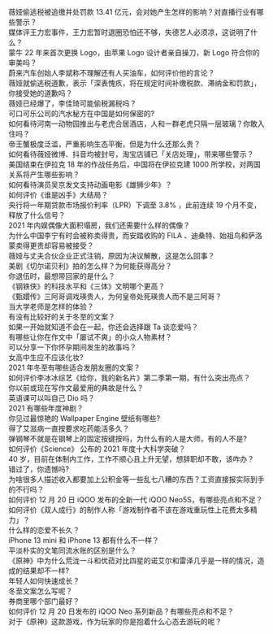 薇娅偷逃税被追缴并处罚款 13.41 亿元，会对她产生怎样的影响？对直播行业有哪些警示？  
媒体评王力宏事件，王力宏暂时退圈恐怕还不够，失德艺人必须凉，这说明了什么？  
蒙牛 22 年来首次更换 Logo，由苹果 Logo 设计者亲自操刀，新 Logo 符合你的审美吗？  
蔚来汽车创始人李斌称不理解还有人买油车，如何评价他的言论？  
薇娅就偷逃税道歉，表示「深表愧疚，将在规定时间补缴税款、滞纳金和罚款」，你接受她的道歉吗？  
薇娅已经爆了，李佳琦可能偷税漏税吗？  
可口可乐公司的汽水秘方在中国是如何保密的?  
如何看待河南一动物园推出与老虎合居酒店，人和一群老虎只隔一层玻璃？你敢入住吗？  
帝王蟹极度泛滥，严重影响生态平衡，但是为什么还那么贵？  
如何看待薇娅微博、抖音均被封号，淘宝店铺已「关店处理」，带来哪些警示？  
美国结束在伊拉克 18 年的作战任务后，中国将在伊拉克建 1000 所学校，对两国关系将产生哪些影响？  
如何看待演员吴京发文支持动画电影《雄狮少年》？  
如何评价《谁是凶手》大结局？  
央行将一年期贷款市场报价利率（LPR）下调至 3.8% ，此前连续 19 个月不变，释放了什么信号？  
2021 年内娱偶像大面积塌房，我们还需要什么样的偶像？  
为什么中国李宁有时会被称卖得贵，而安踏收购的 FILA 、迪桑特、始祖鸟和萨洛蒙卖得更贵却容易被接受？  
薇娅与丈夫合伙企业正式注销，原因为决议解散，这是怎么回事？  
美剧《切尔诺贝利》拍的怎么样？为何能获得高分？  
你退伍时，最想带回家的是什么？  
《钢铁侠》的科技水平和《三体》文明哪个更高？  
《甄嬛传》三阿哥调戏瑛贵人，为何皇帝处死瑛贵人而不是三阿哥？  
当大学老师是怎样的体验？  
有没有比较好的关于冬至的文案？  
如果一开始就知道不会在一起，你还会选择跟 Ta 谈恋爱吗？  
有哪些让你在作文中「屡试不爽」的小众人物素材？  
可以分享一下你怀孕期间发生的故事吗？  
女高中生应不应该化妆?  
2021 年冬至有哪些适合发朋友圈的文案？  
如何评价李冰冰综艺《给你，我的新名片》第二季第一期，有什么突出亮点？  
你以前或现在写作文最爱用的典故是什么？  
英语课可以叫自己 Dio 吗？  
2021 有哪些年度神剧？  
你见过最惊艳的 Wallpaper Engine 壁纸有哪些?  
得了艾滋病一直按要求吃药能活多久？  
弹钢琴不就是在钢琴上的固定按键按吗，为什么有的人是大师，有的人不是?  
如何评价《Science》 公布的 2021 年度十大科学突破？  
40 岁，目前在体制内工作，工作不顺心且上升无望，想辞职却不敢，该咋办？  
错过了，你遗憾吗?  
为啥很多人描述收入都要加上公积金等一些乱七八糟的东西？工资直接报实际到手的不行吗？  
如何评价 12 月 20 日 iQOO 发布的全新一代 iQOO Neo5S，有哪些亮点和不足？  
如何评价《双人成行》的制作人称「游戏制作者不该在游戏重玩性上花费太多精力」？  
什么样的恋爱不长久？  
iPhone 13 mini 和 iPhone 13 都有什么不一样？  
平淡朴实的文笔同流水账的区别是什么？  
《原神》中为什么荒泷一斗和优菈对比四星的诺艾尔和雷泽几乎是一样的情况，造成的结果却不一样?  
年轻人如何快速成长？  
冬至文案怎么写呢？  
券商里哪个部门最好？  
如何评价 12 月 20 日发布的 iQOO Neo 系列新品？有哪些亮点和不足？  
对于《原神》这款游戏，作为玩家的你是抱着什么心态去游玩的呢？  
